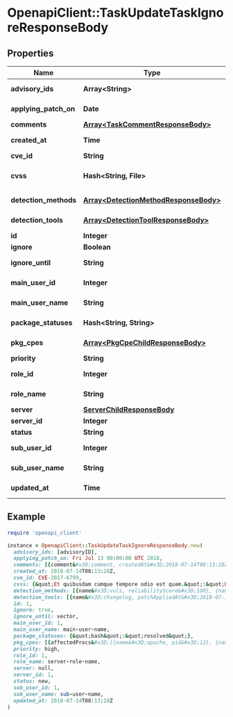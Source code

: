 # OpenapiClient::TaskUpdateTaskIgnoreResponseBody

## Properties

| Name | Type | Description | Notes |
| ---- | ---- | ----------- | ----- |
| **advisory_ids** | **Array&lt;String&gt;** | advisoryIDs of cve | [optional] |
| **applying_patch_on** | **Date** | ApplyingPatchOn of task | [optional] |
| **comments** | [**Array&lt;TaskCommentResponseBody&gt;**](TaskCommentResponseBody.md) | Comment of task | [optional] |
| **created_at** | **Time** | created time of task |  |
| **cve_id** | **String** | CVE ID of task |  |
| **cvss** | **Hash&lt;String, File&gt;** | Key Value of CveID and Cvss of task | [optional] |
| **detection_methods** | [**Array&lt;DetectionMethodResponseBody&gt;**](DetectionMethodResponseBody.md) | DetectionMethod of task | [optional] |
| **detection_tools** | [**Array&lt;DetectionToolResponseBody&gt;**](DetectionToolResponseBody.md) | DetectionTools of task | [optional] |
| **id** | **Integer** | ID of task |  |
| **ignore** | **Boolean** | Ignore of task |  |
| **ignore_until** | **String** | Ignore until of task | [optional] |
| **main_user_id** | **Integer** | MainUserID of task | [optional] |
| **main_user_name** | **String** | MainUserName of task | [optional] |
| **package_statuses** | **Hash&lt;String, String&gt;** | packageStatus of task | [optional] |
| **pkg_cpes** | [**Array&lt;PkgCpeChildResponseBody&gt;**](PkgCpeChildResponseBody.md) | Pcakge And Cpe list of task | [optional] |
| **priority** | **String** | Priority of task |  |
| **role_id** | **Integer** | ServerRoleID of task |  |
| **role_name** | **String** | ServerRoleName of task |  |
| **server** | [**ServerChildResponseBody**](ServerChildResponseBody.md) |  |  |
| **server_id** | **Integer** | ServerID of task |  |
| **status** | **String** | Status of task |  |
| **sub_user_id** | **Integer** | SubUserID of task | [optional] |
| **sub_user_name** | **String** | SubUserName of task | [optional] |
| **updated_at** | **Time** | updated time of task |  |

## Example

```ruby
require 'openapi_client'

instance = OpenapiClient::TaskUpdateTaskIgnoreResponseBody.new(
  advisory_ids: [advisoryID],
  applying_patch_on: Fri Jul 13 00:00:00 UTC 2018,
  comments: [{comment&#x3D;comment, createdAt&#x3D;2018-07-14T08:13:28Z, id&#x3D;1, type&#x3D;system, updatedAt&#x3D;2018-07-14T08:13:28Z, userID&#x3D;1, userName&#x3D;user-name}, {comment&#x3D;comment, createdAt&#x3D;2018-07-14T08:13:28Z, id&#x3D;1, type&#x3D;system, updatedAt&#x3D;2018-07-14T08:13:28Z, userID&#x3D;1, userName&#x3D;user-name}, {comment&#x3D;comment, createdAt&#x3D;2018-07-14T08:13:28Z, id&#x3D;1, type&#x3D;system, updatedAt&#x3D;2018-07-14T08:13:28Z, userID&#x3D;1, userName&#x3D;user-name}],
  created_at: 2018-07-14T08:13:28Z,
  cve_id: CVE-2017-6799,
  cvss: {&quot;Et quibusdam cumque tempore odio est quam.&quot;:&quot;Dolores similique dolorem recusandae qui ea.&quot;,&quot;Odit et a rerum necessitatibus voluptatibus.&quot;:&quot;Deleniti enim ut.&quot;,&quot;Voluptas culpa distinctio sed rem ab.&quot;:&quot;A eos facilis nostrum.&quot;},
  detection_methods: [{name&#x3D;vuls, reliabilityScore&#x3D;100}, {name&#x3D;vuls, reliabilityScore&#x3D;100}],
  detection_tools: [{name&#x3D;changelog, patchAppliedAt&#x3D;2018-07-14T08:13:28Z}, {name&#x3D;changelog, patchAppliedAt&#x3D;2018-07-14T08:13:28Z}, {name&#x3D;changelog, patchAppliedAt&#x3D;2018-07-14T08:13:28Z}],
  id: 1,
  ignore: true,
  ignore_until: vector,
  main_user_id: 1,
  main_user_name: main-user-name,
  package_statuses: {&quot;bash&quot;:&quot;resolved&quot;},
  pkg_cpes: [{affectedProcs&#x3D;[{name&#x3D;apache, pid&#x3D;12}, {name&#x3D;apache, pid&#x3D;12}, {name&#x3D;apache, pid&#x3D;12}], cpeID&#x3D;1, cpeURI&#x3D;cpe:2.3:a:clamav:clamav:*:*:*:*:*:*:*:*, createdAt&#x3D;2018-07-14T08:13:28Z, name&#x3D;package01, newRelease&#x3D;new release, newVersion&#x3D;2.0, pkgID&#x3D;1, release&#x3D;release, repository&#x3D;repository, serverID&#x3D;1, updatedAt&#x3D;2018-07-14T08:13:28Z, version&#x3D;1.0}, {affectedProcs&#x3D;[{name&#x3D;apache, pid&#x3D;12}, {name&#x3D;apache, pid&#x3D;12}, {name&#x3D;apache, pid&#x3D;12}], cpeID&#x3D;1, cpeURI&#x3D;cpe:2.3:a:clamav:clamav:*:*:*:*:*:*:*:*, createdAt&#x3D;2018-07-14T08:13:28Z, name&#x3D;package01, newRelease&#x3D;new release, newVersion&#x3D;2.0, pkgID&#x3D;1, release&#x3D;release, repository&#x3D;repository, serverID&#x3D;1, updatedAt&#x3D;2018-07-14T08:13:28Z, version&#x3D;1.0}, {affectedProcs&#x3D;[{name&#x3D;apache, pid&#x3D;12}, {name&#x3D;apache, pid&#x3D;12}, {name&#x3D;apache, pid&#x3D;12}], cpeID&#x3D;1, cpeURI&#x3D;cpe:2.3:a:clamav:clamav:*:*:*:*:*:*:*:*, createdAt&#x3D;2018-07-14T08:13:28Z, name&#x3D;package01, newRelease&#x3D;new release, newVersion&#x3D;2.0, pkgID&#x3D;1, release&#x3D;release, repository&#x3D;repository, serverID&#x3D;1, updatedAt&#x3D;2018-07-14T08:13:28Z, version&#x3D;1.0}, {affectedProcs&#x3D;[{name&#x3D;apache, pid&#x3D;12}, {name&#x3D;apache, pid&#x3D;12}, {name&#x3D;apache, pid&#x3D;12}], cpeID&#x3D;1, cpeURI&#x3D;cpe:2.3:a:clamav:clamav:*:*:*:*:*:*:*:*, createdAt&#x3D;2018-07-14T08:13:28Z, name&#x3D;package01, newRelease&#x3D;new release, newVersion&#x3D;2.0, pkgID&#x3D;1, release&#x3D;release, repository&#x3D;repository, serverID&#x3D;1, updatedAt&#x3D;2018-07-14T08:13:28Z, version&#x3D;1.0}],
  priority: high,
  role_id: 1,
  role_name: server-role-name,
  server: null,
  server_id: 1,
  status: new,
  sub_user_id: 1,
  sub_user_name: sub-user-name,
  updated_at: 2018-07-14T08:13:28Z
)
```

